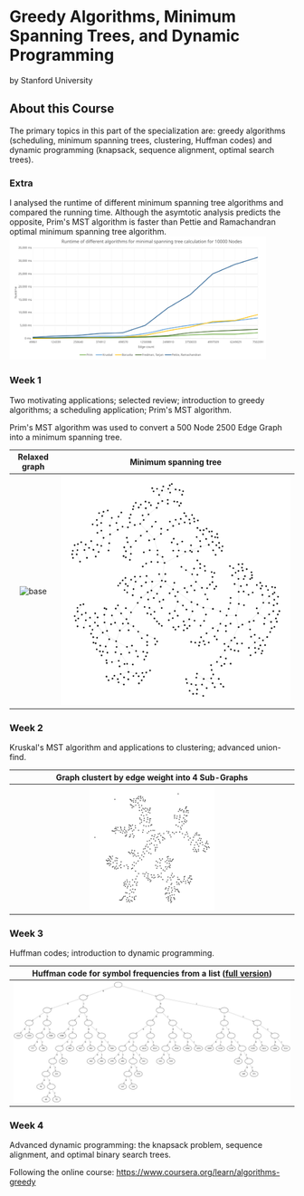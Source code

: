 # Greedy Algorithms, Minimum Spanning Trees, and Dynamic Programming

by Stanford University

## About this Course

The primary topics in this part of the specialization are: greedy algorithms (scheduling, minimum spanning trees, clustering, Huffman codes) and dynamic programming (knapsack, sequence alignment, optimal search trees).

### Extra

I analysed the runtime of different minimum spanning tree algorithms and compared the running time. Although the asymtotic analysis predicts the opposite, Prim's MST algorithm is faster than Pettie and Ramachandran optimal minimum spanning tree algorithm.
<img src="mst.svg" width="90%">

### Week 1

Two motivating applications; selected review; introduction to greedy algorithms; a scheduling application; Prim's MST algorithm.

Prim's MST algorithm was used to convert a 500 Node 2500 Edge Graph into a minimum spanning tree.

| Relaxed graph               |  Minimum spanning tree      |
| :-------------------------: | :-------------------------: |
| ![base](prim_mst/base.png)  | ![mst](prim_mst/mst.png)    |

### Week 2

Kruskal's MST algorithm and applications to clustering; advanced union-find.

|  Graph clustert by edge weight into 4 Sub-Graphs         |
| :------------------------------------------------------: |
| <img src="clustering/k4.png" width="45%">                |

### Week 3

Huffman codes; introduction to dynamic programming.

| Huffman code for symbol frequencies from a list ([full version](huffmann/huffman.dot.svg?raw=1)) |
| :----------------------------------------------------------------------------: |
| ![huff](huffmann/input_random_10_40.dot.svg)                                   |

### Week 4

Advanced dynamic programming: the knapsack problem, sequence alignment, and optimal binary search trees.

Following the online course:
<https://www.coursera.org/learn/algorithms-greedy>
